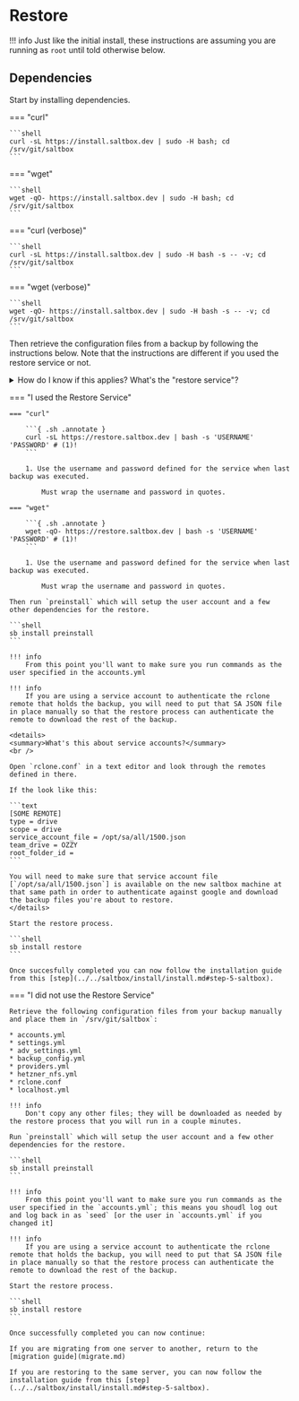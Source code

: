 # Restore

!!! info
    Just like the initial install, these instructions are assuming you are running as `root` until told otherwise below.

## Dependencies

Start by installing dependencies.

=== "curl"

    ```shell
    curl -sL https://install.saltbox.dev | sudo -H bash; cd /srv/git/saltbox
    ```

=== "wget"

    ```shell
    wget -qO- https://install.saltbox.dev | sudo -H bash; cd /srv/git/saltbox
    ```

=== "curl (verbose)"

    ```shell
    curl -sL https://install.saltbox.dev | sudo -H bash -s -- -v; cd /srv/git/saltbox
    ```

=== "wget (verbose)"

    ```shell
    wget -qO- https://install.saltbox.dev | sudo -H bash -s -- -v; cd /srv/git/saltbox
    ```

Then retrieve the configuration files from a backup by following the instructions below.  Note that the instructions are different if you used the restore service or not.

<details>
<summary>How do I know if this applies?  What's the "restore service"?</summary>
<br />

When you set up the backup, you may have entered values in these two fields in the backup config file:
    
```yaml
---
backup:
...
  restore_service:
    user: SOMEUSERNAME
    pass: SOMEPASSWORD
```

If you did so, you used the restore service.  If you didn't, you did not the restore service.
<br/>
<br/>
If those values are provided, the saltbox backup stores encrypted copies of your config files on a saltbox-controlled server, so they can be retrieved and restored for you in this step.
<br/>
<br/>
Those values would be things you made up.  Nobody but you knows what they are.  If you do not know them, or have misplaced them, you will have to proceed without the restore service.
<br/>
<br/>
</details>

=== "I used the Restore Service"

    === "curl"

        ```{ .sh .annotate }
        curl -sL https://restore.saltbox.dev | bash -s 'USERNAME' 'PASSWORD' # (1)!
        ```

        1. Use the username and password defined for the service when last backup was executed.

            Must wrap the username and password in quotes.

    === "wget"

        ```{ .sh .annotate }
        wget -qO- https://restore.saltbox.dev | bash -s 'USERNAME' 'PASSWORD' # (1)!
        ```

        1. Use the username and password defined for the service when last backup was executed.

            Must wrap the username and password in quotes.

    Then run `preinstall` which will setup the user account and a few other dependencies for the restore.

    ```shell
    sb install preinstall
    ```

    !!! info
        From this point you'll want to make sure you run commands as the user specified in the accounts.yml

    !!! info
        If you are using a service account to authenticate the rclone remote that holds the backup, you will need to put that SA JSON file in place manually so that the restore process can authenticate the remote to download the rest of the backup.

    <details>
    <summary>What's this about service accounts?</summary>
    <br />

    Open `rclone.conf` in a text editor and look through the remotes defined in there.

    If the look like this:

    ```text
    [SOME REMOTE]
    type = drive
    scope = drive
    service_account_file = /opt/sa/all/1500.json
    team_drive = OZZY
    root_folder_id =
    ```

    You will need to make sure that service account file [`/opt/sa/all/1500.json`] is available on the new saltbox machine at that same path in order to authenticate against google and download the backup files you're about to restore.
    </details>

    Start the restore process.

    ```shell
    sb install restore
    ```

    Once succesfully completed you can now follow the installation guide from this [step](../../saltbox/install/install.md#step-5-saltbox).

=== "I did not use the Restore Service"

    Retrieve the following configuration files from your backup manually and place them in `/srv/git/saltbox`:

    * accounts.yml
    * settings.yml
    * adv_settings.yml
    * backup_config.yml
    * providers.yml
    * hetzner_nfs.yml
    * rclone.conf
    * localhost.yml

    !!! info
        Don't copy any other files; they will be downloaded as needed by the restore process that you will run in a couple minutes.
    
    Run `preinstall` which will setup the user account and a few other dependencies for the restore.

    ```shell
    sb install preinstall
    ```

    !!! info
        From this point you'll want to make sure you run commands as the user specified in the `accounts.yml`; this means you shoudl log out and log back in as `seed` [or the user in `accounts.yml` if you changed it]

    !!! info
        If you are using a service account to authenticate the rclone remote that holds the backup, you will need to put that SA JSON file in place manually so that the restore process can authenticate the remote to download the rest of the backup.

    Start the restore process.

    ```shell
    sb install restore
    ```

    Once successfully completed you can now continue:

    If you are migrating from one server to another, return to the [migration guide](migrate.md)

    If you are restoring to the same server, you can now follow the installation guide from this [step](../../saltbox/install/install.md#step-5-saltbox).
